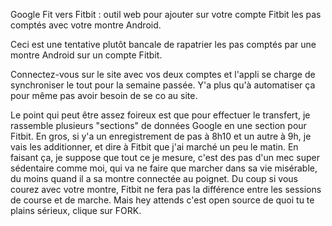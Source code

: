 Google Fit vers Fitbit : outil web pour ajouter sur votre compte Fitbit les pas comptés avec votre montre Android.

Ceci est une tentative plutôt bancale de rapatrier les pas comptés par une montre Android sur un compte Fitbit.

Connectez-vous sur le site avec vos deux comptes et l'appli se charge de synchroniser le tout pour la semaine passée. Y'a plus qu'à automatiser ça pour même pas avoir besoin de se co au site.

Le point qui peut être assez foireux est que pour effectuer le transfert, je rassemble plusieurs "sections" de données Google en une section pour Fitbit. En gros, si y'a un enregistrement de pas à 8h10 et un autre à 9h, je vais les additionner, et dire à Fitbit que j'ai marché un peu le matin.
En faisant ça, je suppose que tout ce je mesure, c'est des pas d'un mec super sédentaire comme moi, qui va ne faire que marcher dans sa vie misérable, du moins quand il a sa montre connectée au poignet.
Du coup si vous courez avec votre montre, Fitbit ne fera pas la différence entre les sessions de course et de marche. Mais hey attends c'est open source de quoi tu te plains sérieux, clique sur FORK.
